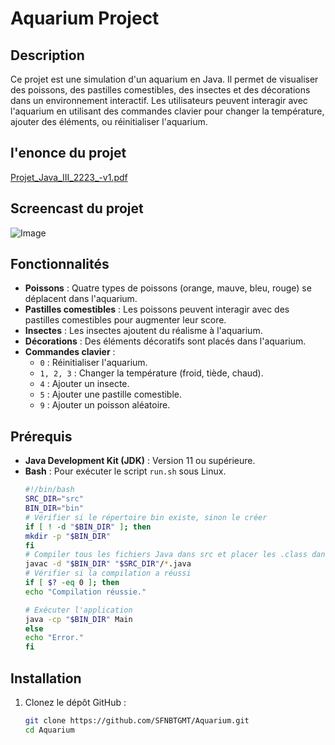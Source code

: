# Aquarium Project

## Description

Ce projet est une simulation d'un aquarium en Java. Il permet de visualiser des poissons, des pastilles comestibles, des insectes et des décorations dans un environnement interactif. Les utilisateurs peuvent interagir avec l'aquarium en utilisant des commandes clavier pour changer la température, ajouter des éléments, ou réinitialiser l'aquarium.

## l'enonce du projet
[Projet_Java_III_2223_-v1.pdf](https://github.com/user-attachments/files/19398579/Projet_Java_III_2223_-v1.pdf)

## Screencast du projet
![Image](https://github.com/user-attachments/assets/2a83184d-c6e2-4f74-92d6-598d22810fbe)

## Fonctionnalités

- **Poissons** : Quatre types de poissons (orange, mauve, bleu, rouge) se déplacent dans l'aquarium.
- **Pastilles comestibles** : Les poissons peuvent interagir avec des pastilles comestibles pour augmenter leur score.
- **Insectes** : Les insectes ajoutent du réalisme à l'aquarium.
- **Décorations** : Des éléments décoratifs sont placés dans l'aquarium.
- **Commandes clavier** :
  - `0` : Réinitialiser l'aquarium.
  - `1, 2, 3` : Changer la température (froid, tiède, chaud).
  - `4` : Ajouter un insecte.
  - `5` : Ajouter une pastille comestible.
  - `9` : Ajouter un poisson aléatoire.

## Prérequis

- **Java Development Kit (JDK)** : Version 11 ou supérieure.
- **Bash** : Pour exécuter le script `run.sh` sous Linux.
  ```bash
  #!/bin/bash
  SRC_DIR="src"
  BIN_DIR="bin"
  # Vérifier si le répertoire bin existe, sinon le créer
  if [ ! -d "$BIN_DIR" ]; then
  mkdir -p "$BIN_DIR"
  fi
  # Compiler tous les fichiers Java dans src et placer les .class dans bin
  javac -d "$BIN_DIR" "$SRC_DIR"/*.java
  # Vérifier si la compilation a réussi
  if [ $? -eq 0 ]; then
  echo "Compilation réussie."

  # Exécuter l'application
  java -cp "$BIN_DIR" Main
  else
  echo "Error."
  fi

## Installation

1. Clonez le dépôt GitHub :

   ```bash
   git clone https://github.com/SFNBTGMT/Aquarium.git
   cd Aquarium
   
